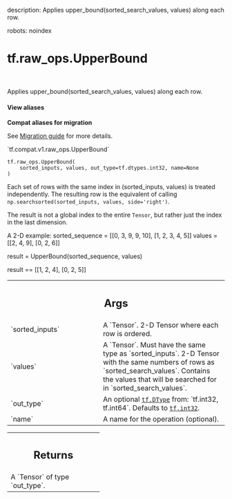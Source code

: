 description: Applies upper_bound(sorted_search_values, values) along each row.

robots: noindex

# tf.raw_ops.UpperBound

<!-- Insert buttons and diff -->

<table class="tfo-notebook-buttons tfo-api nocontent" align="left">

</table>



Applies upper_bound(sorted_search_values, values) along each row.

<section class="expandable">
  <h4 class="showalways">View aliases</h4>
  <p>
<b>Compat aliases for migration</b>
<p>See
<a href="https://www.tensorflow.org/guide/migrate">Migration guide</a> for
more details.</p>
<p>`tf.compat.v1.raw_ops.UpperBound`</p>
</p>
</section>

<pre class="devsite-click-to-copy prettyprint lang-py tfo-signature-link">
<code>tf.raw_ops.UpperBound(
    sorted_inputs, values, out_type=tf.dtypes.int32, name=None
)
</code></pre>



<!-- Placeholder for "Used in" -->

Each set of rows with the same index in (sorted_inputs, values) is treated
independently.  The resulting row is the equivalent of calling
`np.searchsorted(sorted_inputs, values, side='right')`.

The result is not a global index to the entire
`Tensor`, but rather just the index in the last dimension.

A 2-D example:
  sorted_sequence = [[0, 3, 9, 9, 10],
                     [1, 2, 3, 4, 5]]
  values = [[2, 4, 9],
            [0, 2, 6]]

  result = UpperBound(sorted_sequence, values)

  result == [[1, 2, 4],
             [0, 2, 5]]

<!-- Tabular view -->
 <table class="responsive fixed orange">
<colgroup><col width="214px"><col></colgroup>
<tr><th colspan="2"><h2 class="add-link">Args</h2></th></tr>

<tr>
<td>
`sorted_inputs`
</td>
<td>
A `Tensor`. 2-D Tensor where each row is ordered.
</td>
</tr><tr>
<td>
`values`
</td>
<td>
A `Tensor`. Must have the same type as `sorted_inputs`.
2-D Tensor with the same numbers of rows as `sorted_search_values`. Contains
the values that will be searched for in `sorted_search_values`.
</td>
</tr><tr>
<td>
`out_type`
</td>
<td>
An optional <a href="../../tf/dtypes/DType.md"><code>tf.DType</code></a> from: `tf.int32, tf.int64`. Defaults to <a href="../../tf.md#int32"><code>tf.int32</code></a>.
</td>
</tr><tr>
<td>
`name`
</td>
<td>
A name for the operation (optional).
</td>
</tr>
</table>



<!-- Tabular view -->
 <table class="responsive fixed orange">
<colgroup><col width="214px"><col></colgroup>
<tr><th colspan="2"><h2 class="add-link">Returns</h2></th></tr>
<tr class="alt">
<td colspan="2">
A `Tensor` of type `out_type`.
</td>
</tr>

</table>

